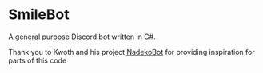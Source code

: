 # SmileBot
A general purpose Discord bot written in C#.

Thank you to Kwoth and his project [NadekoBot](https://gitlab.com/Kwoth/nadekobot) for providing inspiration for parts of this code
